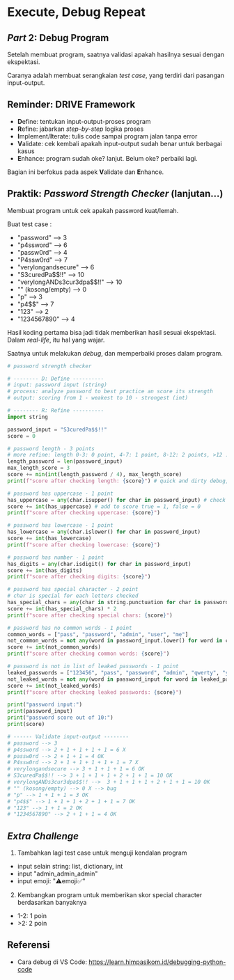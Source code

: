 # Execute, Debug Repeat

## *Part* 2: Debug Program

Setelah membuat program, saatnya validasi apakah hasilnya sesuai dengan ekspektasi.

Caranya adalah membuat serangkaian *test case*, yang terdiri dari pasangan input-output.

## Reminder: DRIVE Framework

- **D**efine: tentukan input-output-proses program
- **R**efine: jabarkan *step-by-step* logika proses 
- **I**mplement/**I**terate: tulis code sampai program jalan tanpa error
- **V**alidate: cek kembali apakah input-output sudah benar untuk berbagai kasus
- **E**nhance: program sudah oke? lanjut. Belum oke? perbaiki lagi.

Bagian ini berfokus pada aspek **V**alidate dan **E**nhance.

## Praktik: *Password Strength Checker* (lanjutan...)

Membuat program untuk cek apakah password kuat/lemah.

Buat test case :
- "password" --> 3
- "p4ssword" --> 6
- "passw0rd" --> 4
- "P4ssw0rd" --> 7
- "verylongandsecure" --> 6
- "S3curedPa$$!!" --> 10
- "verylongANDs3cur3dpa$$!!" --> 10
- "" (kosong/empty) --> 0
- "p" --> 3
- "p4$$" --> 7
- "123" --> 2
- "1234567890" --> 4

Hasil koding pertama bisa jadi tidak memberikan hasil sesuai ekspektasi. Dalam *real-life*, itu hal yang wajar.

Saatnya untuk melakukan *debug*, dan memperbaiki proses dalam program.

```python
# password strength checker

# -------- D: Define ----------
# input: password input (string)
# process: analyze password to best practice an score its strength
# output: scoring from 1 - weakest to 10 - strongest (int)

# -------- R: Refine ----------
import string

password_input = "S3curedPa$$!!"
score = 0

# password length - 3 points
# more refine: length 0-3: 0 point, 4-7: 1 point, 8-12: 2 points, >12 : 3 points
length_password = len(password_input)
max_length_score = 3
score += min(int(length_password / 4), max_length_score)
print(f"score after checking length: {score}") # quick and dirty debug, raises security concern

# password has uppercase - 1 point
has_uppercase = any(char.isupper() for char in password_input) # check if each char is uppercase
score += int(has_uppercase) # add to score true = 1, false = 0
print(f"score after checking uppercase: {score}")

# password has lowercase - 1 point
has_lowercase = any(char.islower() for char in password_input)
score += int(has_lowercase)
print(f"score after checking lowercase: {score}")

# password has number - 1 point
has_digits = any(char.isdigit() for char in password_input)
score += int(has_digits)
print(f"score after checking digits: {score}")

# password has special character - 2 point
# char is special for each letters checked
has_special_chars = any(char in string.punctuation for char in password_input)
score += int(has_special_chars) * 2
print(f"score after checking special chars: {score}")

# password has no common words - 1 point
common_words = ["pass", "password", "admin", "user", "me"]
not_common_words = not any(word in password_input.lower() for word in common_words)
score += int(not_common_words)
print(f"score after checking common words: {score}")

# password is not in list of leaked passwords - 1 point
leaked_passwords = ["123456", "pass", "password", "admin", "qwerty", "yahoo"]
not_leaked_words = not any(word in password_input for word in leaked_passwords)
score += int(not_leaked_words)
print(f"score after checking leaked passwords: {score}")

print("password input:")
print(password_input)
print("password score out of 10:")
print(score)
```

```python
# ------ Validate input-output --------
# password --> 3
# p4ssword --> 2 + 1 + 1 + 1 + 1 = 6 X
# passw0rd --> 2 + 1 + 1 = 4 OK
# P4ssw0rd --> 2 + 1 + 1 + 1 + 1 + 1 = 7 X
# verylongandsecure --> 3 + 1 + 1 + 1 = 6 OK
# S3curedPa$$!! --> 3 + 1 + 1 + 1 + 2 + 1 + 1 = 10 OK
# verylongANDs3cur3dpa$$!! -->  3 + 1 + 1 + 1 + 2 + 1 + 1 = 10 OK
# "" (kosong/empty) --> 0 X --> bug
# "p" --> 1 + 1 + 1 = 3 OK
# "p4$$" --> 1 + 1 + 1 + 2 + 1 + 1 = 7 OK
# "123" --> 1 + 1 = 2 OK
# "1234567890" --> 2 + 1 + 1 = 4 OK
```

## *Extra Challenge*

1. Tambahkan lagi test case untuk menguji kendalan program
  - input selain string: list, dictionary, int
  - input "admin_admin_admin"
  - input emoji: "⚠️emoji✅"

2. Kembangkan program untuk memberikan skor special character berdasarkan banyaknya
  - 1-2: 1 poin
  - \>2: 2 poin

## Referensi
- Cara debug di VS Code: https://learn.himpasikom.id/debugging-python-code